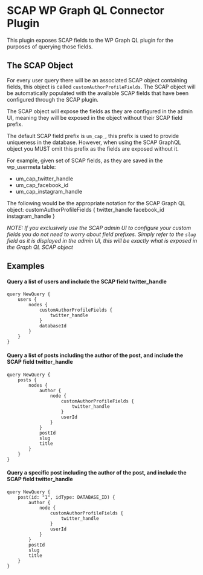 SCAP WP Graph QL Connector Plugin
==================================

This plugin exposes SCAP fields to the WP Graph QL plugin for the purposes of querying those fields.

## The SCAP Object
For every user query there will be an associated SCAP object containing fields, this object is called `customAuthorProfileFields`. The SCAP object will be automatically populated with the available SCAP fields that have been configured through the SCAP plugin.

The SCAP object will expose the fields as they are configured in the admin UI, meaning they will be exposed in the object without their SCAP field prefix.

The default SCAP field prefix is `um_cap_`, this prefix is used to provide uniqueness in the database. However, when using the SCAP GraphQL object you MUST omit this prefix as the fields are exposed without it.

For example, given set of SCAP fields, as they are saved in the wp_usermeta table:
- um_cap_twitter_handle
- um_cap_facebook_id
- um_cap_instagram_handle

The following would be the appropriate notation for the SCAP Graph QL object:
    customAuthorProfileFields {
        twitter_handle
        facebook_id
        instagram_handle
    }

*NOTE: If you exclusively use the SCAP admin UI to configure your custom fields you do not need to worry about field prefixes. Simply refer to the `slug` field as it is displayed in the admin UI, this will be exactly what is exposed in the Graph QL SCAP object*

## Examples

#### Query a list of users and include the SCAP field twitter_handle
    query NewQuery {
        users {
            nodes {
                customAuthorProfileFields {
                    twitter_handle
                }
                databaseId
            }
        }
    }

#### Query a list of posts including the author of the post, and include the SCAP field twitter_handle
    query NewQuery {
        posts {
            nodes {
                author {
                    node {
                        customAuthorProfileFields {
                            twitter_handle
                        }
                        userId
                    }
                }
                postId
                slug
                title
            }
        }
    }

#### Query a specific post including the author of the post, and include the SCAP field twitter_handle
    query NewQuery {
        post(id: "1", idType: DATABASE_ID) {
            author {
                node {
                    customAuthorProfileFields {
                        twitter_handle
                    }
                    userId
                }
            }
            postId
            slug
            title
        }
    }